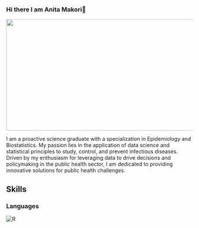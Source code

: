 ### Hi there I am Anita Makori👋

<div align="center">
  <img src="https://media.giphy.com/media/ghCVIZSBxwZ81IiBjv/giphy.gif" width="600" height="300"/>
</div>      

I am a proactive science graduate with a specialization in Epidemiology and Biostatistics. My passion lies in the application of data science and statistical principles to study, control, and prevent infectious diseases.
Driven by my enthusiasm for leveraging data to drive decisions and policymaking in the public health sector, I am dedicated to providing innovative solutions for public health challenges. 

## Skills

### Languages
![R](https://img.shields.io/badge/R-276DC3?style=for-the-badge&logo=r&logoColor=white)

<!--
**AnitaMakori/AnitaMakori** is a ✨ _special_ ✨ repository because its `README.md` (this file) appears on your GitHub profile.

Here are some ideas to get you started:

- 🔭 I’m currently working on ...
- 🌱 I’m currently learning ...
- 👯 I’m looking to collaborate on ...
- 🤔 I’m looking for help with ...
- 💬 Ask me about ...
- 📫 How to reach me: ...
- 😄 Pronouns: ...
- ⚡ Fun fact: ...
-->
